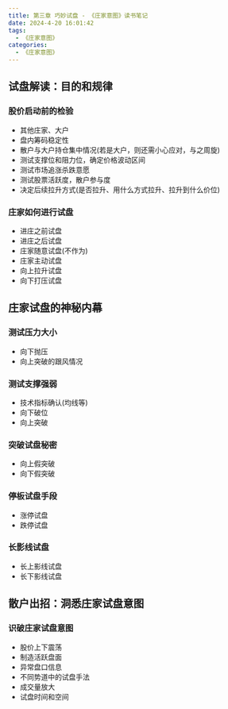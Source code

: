 ```yaml
---
title: 第三章 巧妙试盘 - 《庄家意图》读书笔记
date: 2024-4-20 16:01:42
tags:
  - 《庄家意图》
categories:
  - 《庄家意图》
---
```


## 试盘解读：目的和规律

### 股价启动前的检验

- 其他庄家、大户
- 盘内筹码稳定性
- 散户与大户持仓集中情况(若是大户，则还需小心应对，与之周旋)
- 测试支撑位和阻力位，确定价格波动区间
- 测试市场追涨杀跌意愿
- 测试股票活跃度，散户参与度
- 决定后续拉升方式(是否拉升、用什么方式拉升、拉升到什么价位)

### 庄家如何进行试盘

- 进庄之前试盘
- 进庄之后试盘
- 庄家随意试盘(不作为)
- 庄家主动试盘
- 向上拉升试盘
- 向下打压试盘

## 庄家试盘的神秘内幕

### 测试压力大小

- 向下抛压
- 向上突破的跟风情况

### 测试支撑强弱

- 技术指标确认(均线等)
- 向下破位
- 向上突破

### 突破试盘秘密

- 向上假突破
- 向下假突破

### 停板试盘手段

- 涨停试盘
- 跌停试盘

### 长影线试盘

- 长上影线试盘
- 长下影线试盘

## 散户出招：洞悉庄家试盘意图

### 识破庄家试盘意图

- 股价上下震荡
- 制造活跃盘面
- 异常盘口信息
- 不同势道中的试盘手法
- 成交量放大
- 试盘时间和空间
